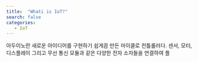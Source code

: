 ```yaml
---
title:  "Whati is IoT?"
search: false
categories: 
   - IoT
---
```


아두이노란 새로운 아이디어를 구현하기 쉽게끔 만든 마이클로 컨틀롤러다.
센서, 모터, 디스플레이 그리고 무선 통신 모듈과 같은 다양한 전자 소자들을 연결하여 플
<!--stackedit_data:
eyJoaXN0b3J5IjpbLTE3NzQyNzgzNzYsLTYxNDI0MTg2Nl19
-->